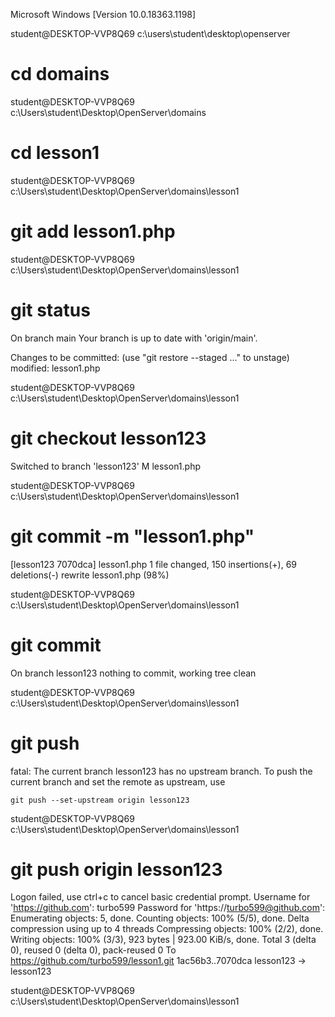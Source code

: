 Microsoft Windows [Version 10.0.18363.1198]

student@DESKTOP-VVP8Q69 c:\users\student\desktop\openserver
# cd domains

student@DESKTOP-VVP8Q69 c:\Users\student\Desktop\OpenServer\domains
# cd lesson1

student@DESKTOP-VVP8Q69 c:\Users\student\Desktop\OpenServer\domains\lesson1
# git add lesson1.php

student@DESKTOP-VVP8Q69 c:\Users\student\Desktop\OpenServer\domains\lesson1
# git status
On branch main
Your branch is up to date with 'origin/main'.

Changes to be committed:
  (use "git restore --staged <file>..." to unstage)
        modified:   lesson1.php


student@DESKTOP-VVP8Q69 c:\Users\student\Desktop\OpenServer\domains\lesson1
# git checkout lesson123
Switched to branch 'lesson123'
M       lesson1.php

student@DESKTOP-VVP8Q69 c:\Users\student\Desktop\OpenServer\domains\lesson1
# git commit -m "lesson1.php"
[lesson123 7070dca] lesson1.php
 1 file changed, 150 insertions(+), 69 deletions(-)
 rewrite lesson1.php (98%)

student@DESKTOP-VVP8Q69 c:\Users\student\Desktop\OpenServer\domains\lesson1
# git commit
On branch lesson123
nothing to commit, working tree clean

student@DESKTOP-VVP8Q69 c:\Users\student\Desktop\OpenServer\domains\lesson1
# git push
fatal: The current branch lesson123 has no upstream branch.
To push the current branch and set the remote as upstream, use

    git push --set-upstream origin lesson123


student@DESKTOP-VVP8Q69 c:\Users\student\Desktop\OpenServer\domains\lesson1
# git push origin lesson123
Logon failed, use ctrl+c to cancel basic credential prompt.
Username for 'https://github.com': turbo599
Password for 'https://turbo599@github.com':
Enumerating objects: 5, done.
Counting objects: 100% (5/5), done.
Delta compression using up to 4 threads
Compressing objects: 100% (2/2), done.
Writing objects: 100% (3/3), 923 bytes | 923.00 KiB/s, done.
Total 3 (delta 0), reused 0 (delta 0), pack-reused 0
To https://github.com/turbo599/lesson1.git
   1ac56b3..7070dca  lesson123 -> lesson123

student@DESKTOP-VVP8Q69 c:\Users\student\Desktop\OpenServer\domains\lesson1
#

